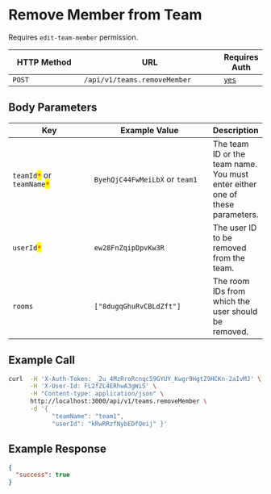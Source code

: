 # Remove Member from Team

Requires `edit-team-member` permission.

<table><thead><tr><th width="163">HTTP Method</th><th width="289">URL</th><th>Requires Auth</th></tr></thead><tbody><tr><td><code>POST</code></td><td><code>/api/v1/teams.removeMember</code></td><td><a href="../../authentication-endpoints/"><code>yes</code></a></td></tr></tbody></table>

## Body Parameters

<table><thead><tr><th width="200.33333333333331">Key</th><th width="255">Example Value</th><th>Description</th></tr></thead><tbody><tr><td><code>teamId</code><mark style="color:red;"><code>*</code></mark> or <code>teamName</code><mark style="color:red;"><code>*</code></mark></td><td><code>ByehQjC44FwMeiLbX</code> or <code>team1</code></td><td>The team ID or the team name. You must enter either one of these parameters.</td></tr><tr><td><code>userId</code><mark style="color:red;"><code>*</code></mark></td><td><code>ew28FnZqipDpvKw3R</code></td><td>The user ID to be removed from the team.</td></tr><tr><td><code>rooms</code></td><td><code>["8dugqGhuRvCBLdZft"]</code></td><td>The room IDs from which the user should be removed.</td></tr></tbody></table>

## Example Call

```bash
curl  -H 'X-Auth-Token: _2u_4MzRroRcnqc59GYUY_Kwgr9HgtZ9HCKn-2aIvMJ' \
      -H 'X-User-Id: FL2fZL4ERhwA3gWiS' \
      -H "Content-type: application/json" \
      http://localhost:3000/api/v1/teams.removeMember \
      -d '{ 
            "teamName": "team1", 
            "userId": "kRwRRzfNybEDfQeij" }'
```

## Example Response

```json
{
  "success": true
}
```
